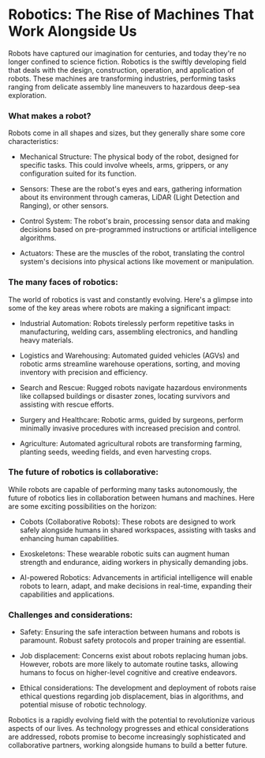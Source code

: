 # Robotics: The Rise of Machines That Work Alongside Us

Robots have captured our imagination for centuries, and today they're no longer confined to science fiction. Robotics is the swiftly developing field that deals with the design, construction, operation, and application of robots. These machines are transforming industries, performing tasks ranging from delicate assembly line maneuvers to hazardous deep-sea exploration.



### What makes a robot?



Robots come in all shapes and sizes, but they generally share some core characteristics:



- Mechanical Structure: The physical body of the robot, designed for specific tasks. This could involve wheels, arms, grippers, or any configuration suited for its function.

- Sensors: These are the robot's eyes and ears, gathering information about its environment through cameras, LiDAR (Light Detection and Ranging), or other sensors.

- Control System: The robot's brain, processing sensor data and making decisions based on pre-programmed instructions or artificial intelligence algorithms.

- Actuators: These are the muscles of the robot, translating the control system's decisions into physical actions like movement or manipulation.

### The many faces of robotics:



The world of robotics is vast and constantly evolving. Here's a glimpse into some of the key areas where robots are making a significant impact:



- Industrial Automation: Robots tirelessly perform repetitive tasks in manufacturing, welding cars, assembling electronics, and handling heavy materials.

- Logistics and Warehousing: Automated guided vehicles (AGVs) and robotic arms streamline warehouse operations, sorting, and moving inventory with precision and efficiency.

- Search and Rescue: Rugged robots navigate hazardous environments like collapsed buildings or disaster zones, locating survivors and assisting with rescue efforts.

- Surgery and Healthcare: Robotic arms, guided by surgeons, perform minimally invasive procedures with increased precision and control.

- Agriculture: Automated agricultural robots are transforming farming, planting seeds, weeding fields, and even harvesting crops.

### The future of robotics is collaborative:



While robots are capable of performing many tasks autonomously, the future of robotics lies in collaboration between humans and machines. Here are some exciting possibilities on the horizon:



- Cobots (Collaborative Robots): These robots are designed to work safely alongside humans in shared workspaces, assisting with tasks and enhancing human capabilities.

- Exoskeletons: These wearable robotic suits can augment human strength and endurance, aiding workers in physically demanding jobs.

- AI-powered Robotics: Advancements in artificial intelligence will enable robots to learn, adapt, and make decisions in real-time, expanding their capabilities and applications.

### Challenges and considerations:



- Safety: Ensuring the safe interaction between humans and robots is paramount. Robust safety protocols and proper training are essential.

- Job displacement: Concerns exist about robots replacing human jobs. However, robots are more likely to automate routine tasks, allowing humans to focus on higher-level cognitive and creative endeavors.

- Ethical considerations: The development and deployment of robots raise ethical questions regarding job displacement, bias in algorithms, and potential misuse of robotic technology.

Robotics is a rapidly evolving field with the potential to revolutionize various aspects of our lives. As technology progresses and ethical considerations are addressed, robots promise to become increasingly sophisticated and collaborative partners, working alongside humans to build a better future.